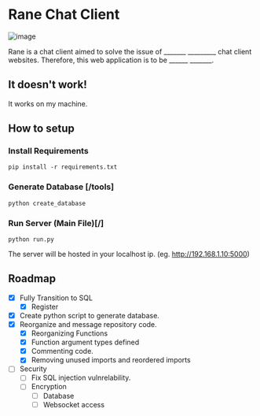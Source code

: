 # Rane Chat Client

![image](https://user-images.githubusercontent.com/36951064/114356224-b4d15100-9bb3-11eb-9dd7-22f5301016a3.png)

Rane is a chat client aimed to solve the issue of _______ _________ chat client websites. Therefore, this web application is to be ______ _______.

## It doesn't work!
It works on my machine.
## How to setup

### Install Requirements

    pip install -r requirements.txt

### Generate Database [/tools]

    python create_database

### Run Server (Main File)[/]
    python run.py

The server will be hosted in your localhost ip. (eg. http://192.168.1.10:5000)
## Roadmap

- [x] Fully Transition to SQL
  - [x] Register
- [x] Create python script to generate database.
- [x] Reorganize and message repository code.
  - [x] Reorganizing Functions
  - [x] Function argument types defined
  - [x] Commenting code.
  - [x] Removing unused imports and reordered imports
- [ ] Security
  - [ ] Fix SQL injection vulnrelability.
  - [ ] Encryption
    - [ ] Database
    - [ ] Websocket access
